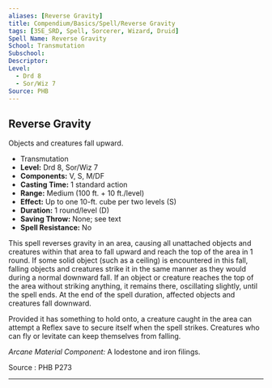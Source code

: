 ```yaml
---
aliases: [Reverse Gravity]
title: Compendium/Basics/Spell/Reverse Gravity
tags: [35E_SRD, Spell, Sorcerer, Wizard, Druid]
Spell Name: Reverse Gravity
School: Transmutation
Subschool: 
Descriptor: 
Level:
  - Drd 8
  - Sor/Wiz 7
Source: PHB
---
```



## Reverse Gravity

Objects and creatures fall upward.

*   Transmutation
*   **Level:** Drd 8, Sor/Wiz 7
*   **Components:** V, S, M/DF
*   **Casting Time:** 1 standard action
*   **Range:** Medium (100 ft. + 10 ft./level)
*   **Effect:** Up to one 10-ft. cube per two levels (S)
*   **Duration:** 1 round/level (D)
*   **Saving Throw:** None; see text
*   **Spell Resistance:** No

<p>This spell reverses gravity in an area, causing all unattached objects and creatures within that area to fall upward and reach the top of the area in 1 round. If some solid object (such as a ceiling) is encountered in this fall, falling objects and creatures strike it in the same manner as they would during a normal downward fall. If an object or creature reaches the top of the area without striking anything, it remains there, oscillating slightly, until the spell ends. At the end of the spell duration, affected objects and creatures fall downward.</p><p>Provided it has something to hold onto, a creature caught in the area can attempt a Reflex save to secure itself when the spell strikes. Creatures who can fly or levitate can keep themselves from falling.</p><p><i>Arcane Material Component:</i> A lodestone and iron filings.</p>

Source : PHB P273

---
